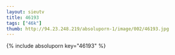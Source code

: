 ```yaml
--- 
layout: sieutv
title: 46193
tags: ["46k"]
thumb: http://94.23.248.219/absoluporn-1/image/002/46193.jpg
---
```

{% include absoluporn key="46193" %} 

